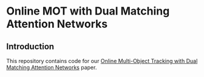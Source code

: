 # Online MOT with Dual Matching Attention Networks

## Introduction

This repository contains code for our [Online Multi-Object Tracking with Dual Matching Attention Networks](http://faculty.ucmerced.edu/mhyang/papers/eccv2018_mot.pdf) paper.

